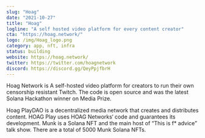 ```yaml
---
slug: "Hoag"
date: "2021-10-27"
title: "Hoag"
logline: "A self hosted video platform for every content creator"
cta: "https://hoag.network/"
logo: /img/Hoag_logo.png
category: app, nft, infra
status: building
website: https://hoag.network/
twitter: https://twitter.com/hoagnetwork
discord: https://discord.gg/QeyPpjfbrH
---
```


Hoag Network is A self-hosted video platform for creators to run their own censorship resistant Twitch. The code is open source and was the latest Solana Hackathon winner on Media Prize.

Hoag PlayDAO is a decentralized media network that creates and distributes content. HOAG Play uses HOAG Networks‘ code and guarantees its development.
Munk is a Solana NFT and the main host of “This is f\* advice” talk show. There are a total of 5000 Munk Solana NFTs.
